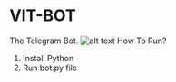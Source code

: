 # VIT-BOT
The Telegram Bot.
![alt text](http://url/to/img.png)
How To Run?

1. Install Python
2. Run bot.py file
